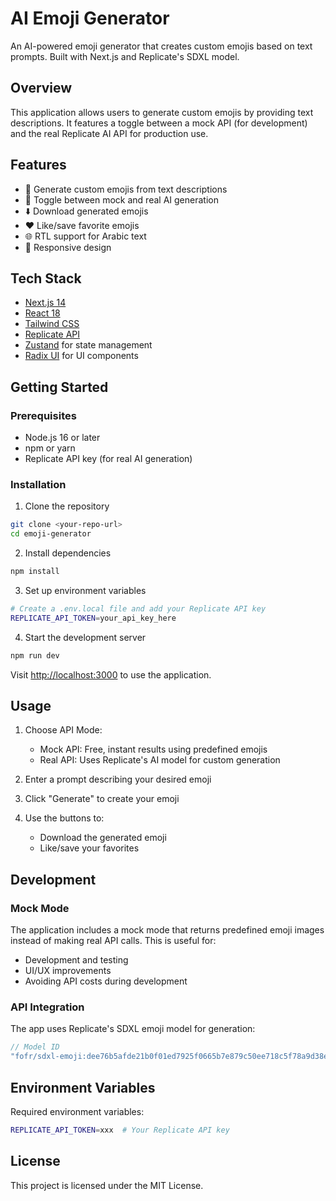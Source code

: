 # AI Emoji Generator

An AI-powered emoji generator that creates custom emojis based on text prompts. Built with Next.js and Replicate's SDXL model.

## Overview

This application allows users to generate custom emojis by providing text descriptions. It features a toggle between a mock API (for development) and the real Replicate AI API for production use.

## Features

- 🎨 Generate custom emojis from text descriptions
- 🔄 Toggle between mock and real AI generation
- ⬇️ Download generated emojis
- ❤️ Like/save favorite emojis
- 🌐 RTL support for Arabic text
- 📱 Responsive design

## Tech Stack

- [Next.js 14](https://nextjs.org/)
- [React 18](https://reactjs.org/)
- [Tailwind CSS](https://tailwindcss.com/)
- [Replicate API](https://replicate.com/)
- [Zustand](https://github.com/pmndrs/zustand) for state management
- [Radix UI](https://www.radix-ui.com/) for UI components

## Getting Started

### Prerequisites

- Node.js 16 or later
- npm or yarn
- Replicate API key (for real AI generation)

### Installation

1. Clone the repository
```bash
git clone <your-repo-url>
cd emoji-generator
```

2. Install dependencies
```bash
npm install
```

3. Set up environment variables
```bash
# Create a .env.local file and add your Replicate API key
REPLICATE_API_TOKEN=your_api_key_here
```

4. Start the development server
```bash
npm run dev
```

Visit [http://localhost:3000](http://localhost:3000) to use the application.

## Usage

1. Choose API Mode:
   - Mock API: Free, instant results using predefined emojis
   - Real API: Uses Replicate's AI model for custom generation

2. Enter a prompt describing your desired emoji

3. Click "Generate" to create your emoji

4. Use the buttons to:
   - Download the generated emoji
   - Like/save your favorites

## Development

### Mock Mode
The application includes a mock mode that returns predefined emoji images instead of making real API calls. This is useful for:
- Development and testing
- UI/UX improvements
- Avoiding API costs during development

### API Integration
The app uses Replicate's SDXL emoji model for generation:
```typescript
// Model ID
"fofr/sdxl-emoji:dee76b5afde21b0f01ed7925f0665b7e879c50ee718c5f78a9d38e04d523cc5e"
```

## Environment Variables

Required environment variables:
```bash
REPLICATE_API_TOKEN=xxx  # Your Replicate API key
```

## License

This project is licensed under the MIT License.
